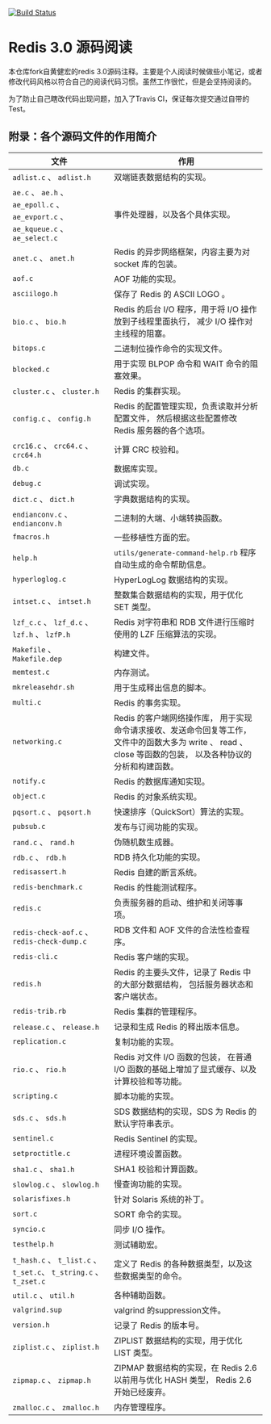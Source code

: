 [![Build Status](https://travis-ci.org/licovery/redis-3.0-annotated.svg?branch=unstable)](https://travis-ci.org/licovery/redis-3.0-annotated)

# Redis 3.0 源码阅读

本仓库fork自黄健宏的redis 3.0源码注释。主要是个人阅读时候做些小笔记，或者修改代码风格以符合自己的阅读代码习惯。虽然工作很忙，但是会坚持阅读的。

为了防止自己瞎改代码出现问题，加入了Travis CI，保证每次提交通过自带的Test。





## 附录：各个源码文件的作用简介

| 文件                                                         | 作用                                                         |
| ------------------------------------------------------------ | ------------------------------------------------------------ |
| `adlist.c` 、 `adlist.h`                                     | 双端链表数据结构的实现。                                     |
| `ae.c` 、 `ae.h` 、 `ae_epoll.c` 、 `ae_evport.c` 、 `ae_kqueue.c` 、 `ae_select.c` | 事件处理器，以及各个具体实现。                               |
| `anet.c` 、 `anet.h`                                         | Redis 的异步网络框架，内容主要为对 socket 库的包装。         |
| `aof.c`                                                      | AOF 功能的实现。                                             |
| `asciilogo.h`                                                | 保存了 Redis 的 ASCII LOGO 。                                |
| `bio.c` 、 `bio.h`                                           | Redis 的后台 I/O 程序，用于将 I/O 操作放到子线程里面执行， 减少 I/O 操作对主线程的阻塞。 |
| `bitops.c`                                                   | 二进制位操作命令的实现文件。                                 |
| `blocked.c`                                                  | 用于实现 BLPOP 命令和 WAIT 命令的阻塞效果。                  |
| `cluster.c` 、 `cluster.h`                                   | Redis 的集群实现。                                           |
| `config.c` 、 `config.h`                                     | Redis 的配置管理实现，负责读取并分析配置文件， 然后根据这些配置修改 Redis 服务器的各个选项。 |
| `crc16.c` 、 `crc64.c` 、 `crc64.h`                          | 计算 CRC 校验和。                                            |
| `db.c`                                                       | 数据库实现。                                                 |
| `debug.c`                                                    | 调试实现。                                                   |
| `dict.c` 、 `dict.h`                                         | 字典数据结构的实现。                                         |
| `endianconv.c` 、 `endianconv.h`                             | 二进制的大端、小端转换函数。                                 |
| `fmacros.h`                                                  | 一些移植性方面的宏。                                         |
| `help.h`                                                     | `utils/generate-command-help.rb` 程序自动生成的命令帮助信息。 |
| `hyperloglog.c`                                              | HyperLogLog 数据结构的实现。                                 |
| `intset.c` 、 `intset.h`                                     | 整数集合数据结构的实现，用于优化 SET 类型。                  |
| `lzf_c.c` 、 `lzf_d.c` 、 `lzf.h` 、 `lzfP.h`                | Redis 对字符串和 RDB 文件进行压缩时使用的 LZF 压缩算法的实现。 |
| `Makefile` 、 `Makefile.dep`                                 | 构建文件。                                                   |
| `memtest.c`                                                  | 内存测试。                                                   |
| `mkreleasehdr.sh`                                            | 用于生成释出信息的脚本。                                     |
| `multi.c`                                                    | Redis 的事务实现。                                           |
| `networking.c`                                               | Redis 的客户端网络操作库， 用于实现命令请求接收、发送命令回复等工作， 文件中的函数大多为 write 、 read 、 close 等函数的包装， 以及各种协议的分析和构建函数。 |
| `notify.c`                                                   | Redis 的数据库通知实现。                                     |
| `object.c`                                                   | Redis 的对象系统实现。                                       |
| `pqsort.c` 、 `pqsort.h`                                     | 快速排序（QuickSort）算法的实现。                            |
| `pubsub.c`                                                   | 发布与订阅功能的实现。                                       |
| `rand.c` 、 `rand.h`                                         | 伪随机数生成器。                                             |
| `rdb.c` 、 `rdb.h`                                           | RDB 持久化功能的实现。                                       |
| `redisassert.h`                                              | Redis 自建的断言系统。                                       |
| `redis-benchmark.c`                                          | Redis 的性能测试程序。                                       |
| `redis.c`                                                    | 负责服务器的启动、维护和关闭等事项。                         |
| `redis-check-aof.c` 、 `redis-check-dump.c`                  | RDB 文件和 AOF 文件的合法性检查程序。                        |
| `redis-cli.c`                                                | Redis 客户端的实现。                                         |
| `redis.h`                                                    | Redis 的主要头文件，记录了 Redis 中的大部分数据结构， 包括服务器状态和客户端状态。 |
| `redis-trib.rb`                                              | Redis 集群的管理程序。                                       |
| `release.c` 、 `release.h`                                   | 记录和生成 Redis 的释出版本信息。                            |
| `replication.c`                                              | 复制功能的实现。                                             |
| `rio.c` 、 `rio.h`                                           | Redis 对文件 I/O 函数的包装， 在普通 I/O 函数的基础上增加了显式缓存、以及计算校验和等功能。 |
| `scripting.c`                                                | 脚本功能的实现。                                             |
| `sds.c` 、 `sds.h`                                           | SDS 数据结构的实现，SDS 为 Redis 的默认字符串表示。          |
| `sentinel.c`                                                 | Redis Sentinel 的实现。                                      |
| `setproctitle.c`                                             | 进程环境设置函数。                                           |
| `sha1.c` 、 `sha1.h`                                         | SHA1 校验和计算函数。                                        |
| `slowlog.c` 、 `slowlog.h`                                   | 慢查询功能的实现。                                           |
| `solarisfixes.h`                                             | 针对 Solaris 系统的补丁。                                    |
| `sort.c`                                                     | SORT 命令的实现。                                            |
| `syncio.c`                                                   | 同步 I/O 操作。                                              |
| `testhelp.h`                                                 | 测试辅助宏。                                                 |
| `t_hash.c` 、 `t_list.c` 、 `t_set.c`、 `t_string.c` 、 `t_zset.c` | 定义了 Redis 的各种数据类型，以及这些数据类型的命令。        |
| `util.c` 、 `util.h`                                         | 各种辅助函数。                                               |
| `valgrind.sup`                                               | valgrind 的suppression文件。                                 |
| `version.h`                                                  | 记录了 Redis 的版本号。                                      |
| `ziplist.c` 、 `ziplist.h`                                   | ZIPLIST 数据结构的实现，用于优化 LIST 类型。                 |
| `zipmap.c` 、 `zipmap.h`                                     | ZIPMAP 数据结构的实现，在 Redis 2.6 以前用与优化 HASH 类型， Redis 2.6 开始已经废弃。 |
| `zmalloc.c` 、 `zmalloc.h`                                   | 内存管理程序。                                               |